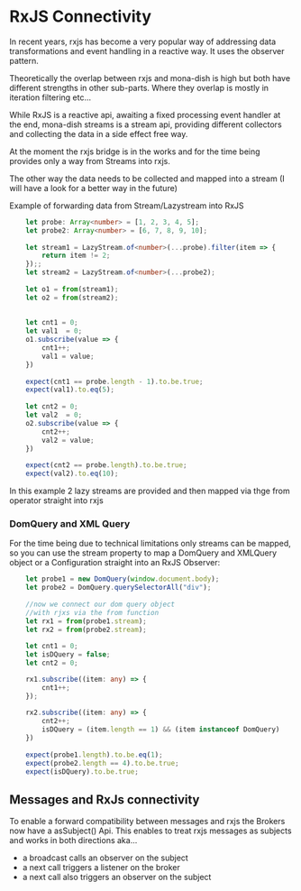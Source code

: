 # RxJS Connectivity
In recent years, rxjs has become a very popular
way of addressing data transformations and event handling
in a reactive way.
It uses the observer pattern.

Theoretically the overlap between rxjs and mona-dish is high
but both have different strengths in other sub-parts.
Where they overlap is mostly in iteration filtering etc...

While RxJS is a reactive api, awaiting a fixed 
processing event handler at the end, mona-dish streams
is a stream api, providing different collectors
and collecting the data in a side effect free way.

At the moment the rxjs bridge is in the works and for the
time being provides only a way from Streams into rxjs.

The other way the data needs to be collected and mapped into
a stream (I will have a look for a better way in the future)


Example of forwarding data from Stream/Lazystream into RxJS
````typescript
    let probe: Array<number> = [1, 2, 3, 4, 5];
    let probe2: Array<number> = [6, 7, 8, 9, 10];
    
    let stream1 = LazyStream.of<number>(...probe).filter(item => {
        return item != 2;
    });;
    let stream2 = LazyStream.of<number>(...probe2);
    
    let o1 = from(stream1);
    let o2 = from(stream2);
    
    
    let cnt1 = 0;
    let val1  = 0;
    o1.subscribe(value => {
        cnt1++;
        val1 = value;
    })
    
    expect(cnt1 == probe.length - 1).to.be.true;
    expect(val1).to.eq(5);
    
    let cnt2 = 0;
    let val2  = 0;
    o2.subscribe(value => {
        cnt2++;
        val2 = value;
    })
    
    expect(cnt2 == probe.length).to.be.true;
    expect(val2).to.eq(10);
 ````
In this example 2 lazy streams are provided
and then mapped via thge from operator straight into rxjs


### DomQuery and XML Query

For the time being due to technical limitations only streams
can be mapped, so you can use the stream property to map 
a DomQuery and XMLQuery object or a Configuration straight
into an RxJS Observer:

```typescript
    let probe1 = new DomQuery(window.document.body);
    let probe2 = DomQuery.querySelectorAll("div");
    
    //now we connect our dom query object
    //with rjxs via the from function
    let rx1 = from(probe1.stream);
    let rx2 = from(probe2.stream);
    
    let cnt1 = 0;
    let isDQuery = false;
    let cnt2 = 0;

    rx1.subscribe((item: any) => {
        cnt1++;
    });
    
    rx2.subscribe((item: any) => {
        cnt2++;
        isDQuery = (item.length == 1) && (item instanceof DomQuery)
    })
    
    expect(probe1.length).to.be.eq(1);
    expect(probe2.length == 4).to.be.true;
    expect(isDQuery).to.be.true;
```

## Messages and RxJs connectivity

To enable a forward compatibility between messages and rxjs
the Brokers now have a asSubject(<channel>) Api.
This enables to treat rxjs messages as subjects and works in both directions
aka... 

* a broadcast calls an observer on the subject
* a next call triggers a listener on the broker
* a next call also triggers an observer on the subject


